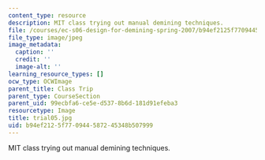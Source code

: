 ```yaml
---
content_type: resource
description: MIT class trying out manual demining techniques.
file: /courses/ec-s06-design-for-demining-spring-2007/b94ef2125f770944587245348b507999_trial05.jpg
file_type: image/jpeg
image_metadata:
  caption: ''
  credit: ''
  image-alt: ''
learning_resource_types: []
ocw_type: OCWImage
parent_title: Class Trip
parent_type: CourseSection
parent_uid: 99ecbfa6-ce5e-d537-8b6d-181d91efeba3
resourcetype: Image
title: trial05.jpg
uid: b94ef212-5f77-0944-5872-45348b507999
---
```

MIT class trying out manual demining techniques.

